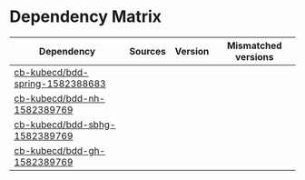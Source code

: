 # Dependency Matrix

Dependency | Sources | Version | Mismatched versions
---------- | ------- | ------- | -------------------
[cb-kubecd/bdd-spring-1582388683](https://github.com/cb-kubecd/bdd-spring-1582388683.git) |  | []() | 
[cb-kubecd/bdd-nh-1582389769](https://github.com/cb-kubecd/bdd-nh-1582389769.git) |  | []() | 
[cb-kubecd/bdd-sbhg-1582389769](https://github.com/cb-kubecd/bdd-sbhg-1582389769.git) |  | []() | 
[cb-kubecd/bdd-gh-1582389769](https://github.com/cb-kubecd/bdd-gh-1582389769.git) |  | []() | 
